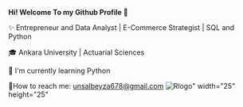<b>Hi! Welcome To my Github Profile 👋</b>

✨ Entrepreneur and Data Analyst | E-Commerce Strategist | SQL and Python

🎓 Ankara University | Actuarial Sciences

🎯 I'm currently learning Python 

📧How to reach me:
   unsalbeyza678@gmail.com
![Rlogo](https://github.com/user-attachments/assets/5ff812ce-b2b8-4a49-82f1-4f13efe28499)" width="25" height="25" 

